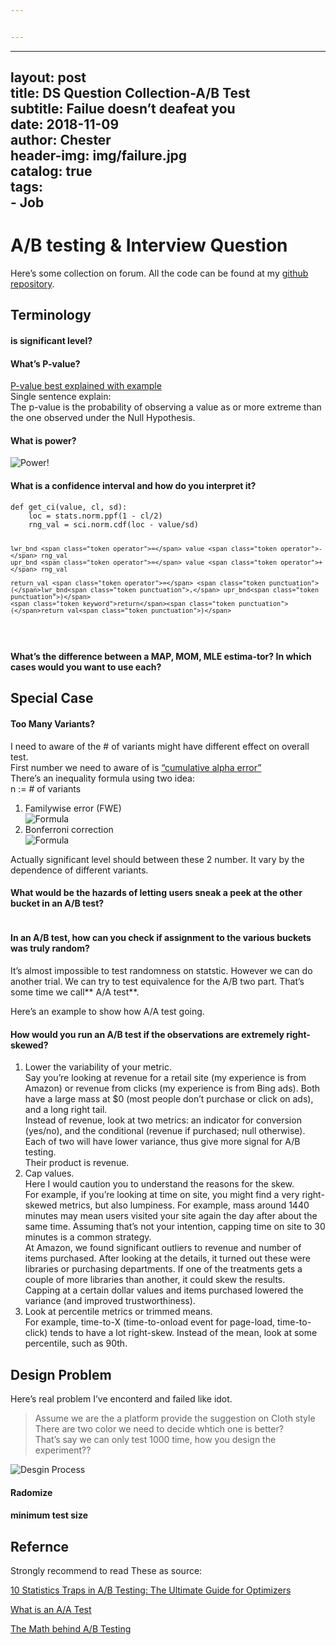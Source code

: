 ```yaml
---


---
```


<hr>
<h2 id="layout-----posttitle------ds-question-collection-ab-testsubtitle---failue-doesnt-deafeat-youdate-------2018-11-09author----chesterheader-img-imgfailure.jpgcatalog-truetags--job">layout:     post<br>
title:      DS Question Collection-A/B Test<br>
subtitle:   Failue doesn’t deafeat you<br>
date:       2018-11-09<br>
author:    Chester<br>
header-img: img/failure.jpg<br>
catalog: true<br>
tags:<br>
- Job</h2>
<h1 id="ab-testing--interview-question">A/B testing &amp; Interview Question</h1>
<p>Here’s some collection on forum. All the code can be found at my <a href="https://github.com/ChesterHsieh/DSTechNote">github repository</a>.</p>
<h2 id="terminology">Terminology</h2>
<h4 id="is-significant-level">is significant level?</h4>
<h4 id="whats-p-value">What’s P-value?</h4>
<p><a href="https://onlinecourses.science.psu.edu/statprogram/reviews/statistical-concepts/hypothesis-testing/p-value-approach">P-value best explained with example</a><br>
Single sentence explain:<br>
The p-value is the probability of observing a value as or more extreme than the one observed under the Null Hypothesis.</p>
<h4 id="what-is-power">What is power?</h4>
<p><img src="https://github.com/ChesterHsieh/ChesterHsieh.github.io/img/power.png" alt="Power!"></p>
<h4 id="what-is-a-confidence-interval-and-how-do-you-interpret-it">What is a confidence interval and how do you interpret it?</h4>
<pre class=" language-python"><code class="prism  language-python"><span class="token keyword">def</span> <span class="token function">get_ci</span><span class="token punctuation">(</span>value<span class="token punctuation">,</span> cl<span class="token punctuation">,</span> sd<span class="token punctuation">)</span><span class="token punctuation">:</span>
    loc <span class="token operator">=</span> stats<span class="token punctuation">.</span>norm<span class="token punctuation">.</span>ppf<span class="token punctuation">(</span><span class="token number">1</span> <span class="token operator">-</span> cl<span class="token operator">/</span><span class="token number">2</span><span class="token punctuation">)</span>
    rng_val <span class="token operator">=</span> sci<span class="token punctuation">.</span>norm<span class="token punctuation">.</span>cdf<span class="token punctuation">(</span>loc <span class="token operator">-</span> value<span class="token operator">/</span>sd<span class="token punctuation">)</span>

    lwr_bnd <span class="token operator">=</span> value <span class="token operator">-</span> rng_val
    upr_bnd <span class="token operator">=</span> value <span class="token operator">+</span> rng_val 

    return_val <span class="token operator">=</span> <span class="token punctuation">(</span>lwr_bnd<span class="token punctuation">,</span> upr_bnd<span class="token punctuation">)</span>
    <span class="token keyword">return</span><span class="token punctuation">(</span>return_val<span class="token punctuation">)</span>
</code></pre>
<h4 id="what’s-the-difference-between-a-map-mom-mle-estima-tor-in-which-cases-would-you-want-to-use-each">What’s the difference between a MAP, MOM, MLE estima-tor? In which cases would you want to use each?</h4>
<h2 id="special-case">Special Case</h2>
<h4 id="too-many-variants">Too Many Variants?</h4>
<p>I need to aware of the # of variants might have different effect on overall test.<br>
First number we need to aware of is <a href="http://web.pdx.edu/~newsomj/da1/ho_posthoc.pdf">“cumulative alpha error”</a><br>
There’s an inequality formula using two idea:<br>
n := # of variants</p>
<ol>
<li>Familywise error (FWE)<br>
<img src="http://www.sciweavers.org/tex2img.php?eq=%20%20%20%5Calpha_%7BFWE%7D%20%20%3D%201%20-%281-%5Calpha_%7BEC%7D%29%5En&amp;bc=White&amp;fc=Black&amp;im=jpg&amp;fs=12&amp;ff=arev&amp;edit=0" alt="Formula"></li>
<li>Bonferroni correction<br>
<img src="http://www.sciweavers.org/tex2img.php?eq=%20%20%20%5Calpha_%7BB%7D%20%3D%20%20%20%20%5Calpha_%7BFWE%7D%2F%20n%20&amp;bc=White&amp;fc=Black&amp;im=jpg&amp;fs=12&amp;ff=arev&amp;edit=0" alt="Formula"></li>
</ol>
<p>Actually significant level should between these 2 number. It vary by the dependence of different variants.</p>
<h4 id="what-would-be-the-hazards-of-letting-users-sneak-a-peek-at-the-other-bucket-in-an-ab-test">What would be the hazards of letting users sneak a peek at the other bucket in an A/B test?</h4>
<p><img src="http://www.sciweavers.org/tex2img.php?eq=%20t%3D%7B%5Cfrac%20%7B%7B%5Cbar%20%7Bx%7D%7D-%5Cmu%20_%7B0%7D%7D%7B%5Cfrac%20%7Bs%7D%7B%5Csqrt%20%7Bn%7D%7D%7D%7D%7D&amp;bc=White&amp;fc=Black&amp;im=jpg&amp;fs=12&amp;ff=arev&amp;edit=0" alt=""></p>
<h4 id="in-an-ab-test-how-can-you-check-if-assignment-to-the-various-buckets-was-truly-random">In an A/B test, how can you check if assignment to the various buckets was truly random?</h4>
<p>It’s almost impossible to test randomness on statstic. However we can do another trial. We can try to test equivalence for the A/B two part. That’s some time we call** A/A test**.</p>
<p>Here’s an example to show how A/A test going.</p>
<h4 id="how-would-you-run-an-ab-test-if-the-observations-are-extremely-right-skewed">How would you run an A/B test if the observations are extremely right-skewed?</h4>
<ol>
<li>Lower the variability of your metric.<br>
Say you’re looking at revenue for a retail site (my experience is from Amazon) or revenue from clicks (my experience is from Bing ads). Both have a large mass at $0 (most people don’t purchase or click on ads), and a long right tail.<br>
Instead of revenue, look at two metrics: an indicator for conversion (yes/no), and the conditional (revenue if purchased; null otherwise).<br>
Each of two will have lower variance, thus give more signal for A/B testing.<br>
Their product is revenue.</li>
<li>Cap values.<br>
Here I would caution you to understand the reasons for the skew.<br>
For example, if you’re looking at time on site, you might find a very right-skewed metrics, but also lumpiness. For example, mass around 1440 minutes may mean users visited your site again the day after about the same time. Assuming that’s not your intention, capping time on site to 30 minutes is a common strategy.<br>
At Amazon, we found significant outliers to revenue and number of items purchased. After looking at the details, it turned out these were libraries or purchasing departments. If one of the treatments gets a couple of more libraries than another, it could skew the results.<br>
Capping at a certain dollar values and items purchased lowered the variance (and improved trustworthiness).</li>
<li>Look at percentile metrics or trimmed means.<br>
For example, time-to-X (time-to-onload event for page-load, time-to-click) tends to have a lot right-skew. Instead of the mean, look at some percentile, such as 90th.</li>
</ol>
<h2 id="design-problem">Design Problem</h2>
<p>Here’s real problem I’ve enconterd and failed like idot.</p>
<blockquote>
<p>Assume we are the a platform provide the suggestion on Cloth style<br>
There are two color we need to decide whtich one is better?<br>
That’s say we can only test 1000 time, how you design the experiment??</p>
</blockquote>
<p><img src="https://conversionxl.com/wp-content/uploads/2016/06/1.png" alt="Desgin Process"></p>
<h4 id="radomize">Radomize</h4>
<h4 id="minimum-test-size">minimum test size</h4>
<h2 id="refernce">Refernce</h2>
<p>Strongly recommend to read These as source:</p>
<p><a href="https://conversionxl.com/blog/testing-statistics-mistakes/">10 Statistics Traps in A/B Testing: The Ultimate Guide for Optimizers</a></p>
<p><a href="https://conversionsciences.com/blog/aa-test-gives-you-confidence/">What is an A/A Test</a></p>
<p><a href="https://towardsdatascience.com/the-math-behind-a-b-testing-with-example-code-part-1-of-2-7be752e1d06f">The Math behind A/B Testing</a></p>

